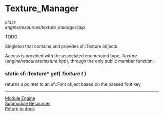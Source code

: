 # Texture_Manager
*class*  
*engine/resources/texture_manager.hpp*

TODO

Singleton that contains and provides sf::Texture objects.

Access is provided with the associated enumerated type, *Texture* (*engine/resources/texture.hpp*), through the only public member function:

### static sf::Texture\* get( *Texture t* )
returns a pointer to an sf::Font object based on the passed font key

---

[Module Engine](../engine.md)  
[Submodule Resources](resources.md)  
[Return to docs](../../docs.md)